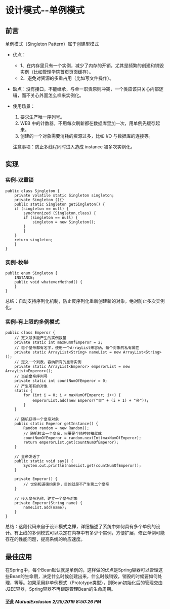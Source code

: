 # 设计模式--单例模式 #
## 前言 ##
单例模式（Singleton Pattern）属于创建型模式

-	优点：
	-	1、在内存里只有一个实例，减少了内存的开销，尤其是频繁的创建和销毁实例（比如管理学院首页页面缓存）。
	-	2、避免对资源的多重占用（比如写文件操作）。
-	缺点：没有接口，不能继承，与单一职责原则冲突，一个类应该只关心内部逻辑，而不关心外面怎么样来实例化。

-	使用场景：

	1. 要求生产唯一序列号。
	2. WEB 中的计数器，不用每次刷新都在数据库里加一次，用单例先缓存起来。
	3. 创建的一个对象需要消耗的资源过多，比如 I/O 与数据库的连接等。
	
	注意事项：防止多线程同时进入造成 instance 被多次实例化。
## 实现 ##
### 实例-双重锁 ###

	public class Singleton {  
	    private volatile static Singleton singleton;  
	    private Singleton (){}  
	    public static Singleton getSingleton() {  
	    if (singleton == null) {  
	        synchronized (Singleton.class) {  
	        if (singleton == null) {  
	            singleton = new Singleton();  
	        }  
	        }  
	    }  
	    return singleton;  
	    }  
	}

### 实例-枚举 ###

	public enum Singleton {  
	    INSTANCE;  
	    public void whateverMethod() {  
	    }  
	}

总结：自动支持序列化机制，防止反序列化重新创建新的对象，绝对防止多次实例化。

### 实例-有上限的多例模式 ###

	public class Emperor {
		// 定义最多能产生的实例数量
		private static int maxNumOfEmperor = 2;
		// 每个皇帝都有名字，使用一个ArrayList来容纳，每个对象的私有属性
		private static ArrayList<String> nameList = new ArrayList<String>();
		// 定义一个列表，容纳所有的皇帝实例
		private static ArrayList<Emperor> emperorList = new ArrayList<Emperor>();
		// 当前皇帝序列号
		private static int countNumOfEmperor = 0;
		// 产生所有的对象
		static {
			for (int i = 0; i < maxNumOfEmperor; i++) {
				emperorList.add(new Emperor("皇" + (i + 1) + "帝"));
			}
		}
	
		// 随机获得一个皇帝对象
		public static Emperor getInstance() {
			Random random = new Random();
			// 随机拉出一个皇帝，只要是个精神领袖就成
			countNumOfEmperor = random.nextInt(maxNumOfEmperor);
			return emperorList.get(countNumOfEmperor);
		}
	
		// 皇帝发话了
		public static void say() {
			System.out.println(nameList.get(countNumOfEmperor));
		}
	
		private Emperor() {
			// 世俗和道德约束你，目的就是不产生第二个皇帝
		}
	
		// 传入皇帝名称，建立一个皇帝对象
		private Emperor(String name) {
			nameList.add(name);
		}
	}
总结：这段代码来自于设计模式之禅，详细描述了系统中如何具有多个单例的设计。有上线的多例模式可以决定在内存中有多少个实例，方便扩展，修正单例可能存在的性能问题，提高系统的响应速度。

## 最佳应用 ##

在Spring中，每个Bean默认就是单例的，这样做的优点是Spring容器可以管理这些Bean的生命期，决定什么时候创建出来，什么时候销毁，销毁的时候要如何处理，等等。如果采用非单例模式（Prototype类型），则Bean初始化后的管理交由J2EE容器，Spring容器不再跟踪管理Bean的生命周期。

#### 至此	*MutualExclusion 2/25/2019 8:50:26 PM* ####
